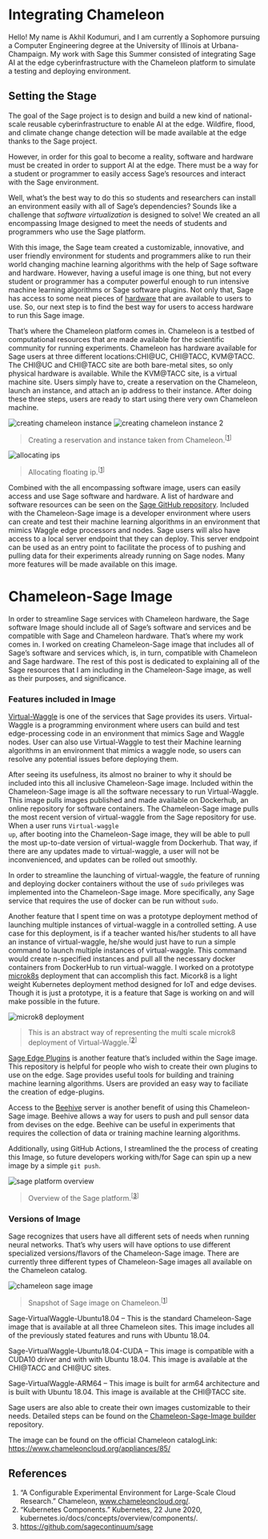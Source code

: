# Integrating Chameleon

Hello! My name is Akhil Kodumuri, and I am currently a Sophomore pursuing a Computer Engineering degree at the University of Illinois at Urbana-Champaign. My work with Sage this Summer consisted of integrating Sage AI at the edge cyberinfrastructure with the Chameleon platform to simulate a testing and deploying environment.

## Setting the Stage

The goal of the Sage project is to design and build a new kind of national-scale reusable cyberinfrastructure to enable AI at the edge. Wildfire, flood, and climate change change detection will be made available at the edge thanks to the Sage project.

However, in order for this goal to become a reality, software and hardware must be created in order to support AI at the edge. There must be a way for a student or programmer to easily access Sage’s resources and interact with the Sage environment.

Well, what’s the best way to do this so students and researchers can install an environment easily with all of Sage’s dependencies? Sounds like a challenge that <em>software virtualization </em>is designed to solve! We created an all encompassing Image designed to meet the needs of students and programmers who use the Sage platform.

With this image, the Sage team created a customizable, innovative, and user friendly environment for students and programmers alike to run their world changing machine learning algorithms with the help of Sage software and hardware. However, having a useful image is one thing, but not every student or programmer has a computer powerful enough to run intensive machine learning algorithms or Sage software plugins. Not only that, Sage has access to some neat pieces of <a href="https://github.com/sagecontinuum/sage/blob/master/architecture_overview.md">hardware</a> that are available to users to use. So, our next step is to find the best way for users to access hardware to run this Sage image.

That’s where the Chameleon platform comes in. Chameleon is a testbed of computational resources that are made available for the scientific community for running experiments. Chameleon has hardware available for Sage users at three different locations:CHI@UC, CHI@TACC, KVM@TACC. The CHI@UC and CHI@TACC site are both bare-metal sites, so only physical hardware is available. While the KVM@TACC site, is a virtual machine site. Users simply have to, create a reservation on the Chameleon, launch an instance, and attach an ip address to their instance. After doing these three steps, users are ready to start using there very own Chameleon machine.


![creating chameleon instance](./imgs//integrating-chameleon-1.png)
![creating chameleon instance 2](./imgs//integrating-chameleon-2.png)
> Creating a reservation and instance taken from Chameleon.<sup>[[1](#references)]</sup>

![allocating ips](./imgs//integrating-chameleon-3.png)
> Allocating floating ip.<sup>[[1](#references)]</sup>


Combined with the all encompassing software image, users can easily access and use Sage software and hardware. A list of hardware and software resources can be seen on the <a href="https://github.com/sagecontinuum/sage/blob/master/architecture_overview.md" target="_blank" rel="noreferrer noopener">Sage GitHub repository</a>.  Included with the Chameleon-Sage image is a developer environment where users can create and test their machine learning algorithms in an environment that mimics Waggle edge processors and nodes. Sage users will also have access to a local server endpoint that they can deploy. This server endpoint can be used as an entry point to facilitate the process of to pushing and pulling data for their experiments already running on Sage nodes. Many more features will be made available on this image.


# Chameleon-Sage Image

In order to streamline Sage services with Chameleon hardware, the Sage software Image should include all of Sage’s software and services and be compatible with Sage and Chameleon hardware. That’s where my work comes in. I worked on creating Chameleon-Sage image that includes all of Sage’s software and services which, is, in turn, compatible with Chameleon and Sage hardware. The rest of this post is dedicated to explaining all of the Sage resources that I am including in the Chameleon-Sage image, as well as their purposes, and significance.

### Features included in Image

<a href="https://github.com/waggle-sensor/waggle-node">Virtual-Waggle</a> is one of the services that Sage provides its users. Virtual-Waggle is a programming environment where users can build and test edge-processing code in an environment that mimics Sage and Waggle nodes. User can also use Virtual-Waggle to test their Machine learning algorithms in an environment that mimics a waggle node, so users can resolve any potential issues before deploying them.

After seeing its usefulness, its almost no brainer to why it should be included into this all inclusive Chameleon-Sage image. Included within the Chameleon-Sage image is all the software necessary to run Virtual-Waggle. This image pulls images published and made available on Dockerhub, an online repository for software containers. The Chameleon-Sage image pulls the most recent version of virtual-waggle from the Sage repository for use. When a user runs <code>Virtual-waggle up</code>, after booting into the Chameleon-Sage image, they will be able to pull the most up-to-date version of virtual-waggle from Dockerhub. That way, if there are any updates made to virtual-waggle, a user will not be inconvenienced, and updates can be rolled out smoothly.

In order to streamline the launching of virtual-waggle, the feature of running and deploying docker containers without the use of <code>sudo</code> privileges was implemented into the Chameleon-Sage image. More specifically, any Sage service that requires the use of docker can be run without <code>sudo</code>.

Another feature that I spent time on was a prototype deployment method of launching multiple instances of virtual-waggle in a controlled setting. A use case for this deployment, is if a teacher wanted his/her students to all have an instance of virtual-waggle, he/she would just have to run a simple command to launch multiple instances of virtual-waggle. This command would create n-specified instances and pull all the necessary docker containers from DockerHub to run virtual-waggle. I worked on a prototype [microk8s](https://microk8s.io) deployment that can accomplish this fact. Micork8 is a light weight Kubernetes deployment method designed for IoT and edge devises. Though it is just a prototype, it is a feature that Sage is working on and will make possible in the future.

![microk8 deployment](./imgs/integrating-chameleon-4.png)
> This is an abstract way of representing the multi scale microk8 deployment of Virtual-Waggle.<sup>[[2](#references)]</sup>

<a href="https://github.com/waggle-sensor/edge-plugins">Sage Edge Plugins</a> is another feature that’s included within the Sage image. This repository is helpful for people who wish to create their own plugins to use on the edge. Sage provides useful tools for building and training machine learning algorithms. Users are provided an easy way to faciliate the creation of edge-plugins.

Access to the <a href="https://github.com/waggle-sensor/beehive-server">Beehive</a> server is another benefit of using this Chameleon-Sage image. Beehive allows a way for users to push and pull sensor data from devises on the edge. Beehive can be useful in experiments that requires the collection of data or training machine learning algorithms.

Additionally, using GitHub Actions, I streamlined the the process of creating this Image, so future developers working with/for Sage can spin up a new image by a simple <code>git push</code>.

![sage platform overview](./imgs/integrating-chameleon-5.png)
> Overview of the Sage platform.<sup>[[3](#references)]</sup>

### Versions of Image

Sage recognizes that users have all different sets of needs when running neural networks. That’s why users will have options to use different specialized versions/flavors of the Chameleon-Sage image. There are currently three different types of Chameleon-Sage images all available on the Chameleon catalog.

![chameleon sage image](./imgs//integrating-chameleon-6.png)
> Snapshot of Sage image on Chameleon.<sup>[[1](#references)]</sup>

Sage-VirtualWaggle-Ubuntu18.04 – This is the standard Chameleon-Sage image that is available at all three Chameleon sites. This image includes all of the previously stated features and runs with Ubuntu 18.04.

Sage-VirtualWaggle-Ubuntu18.04-CUDA – This image is compatible with a CUDA10 driver and with with Ubuntu 18.04. This image is available at the CHI@TACC and CHI@UC sites.

Sage-VirtualWaggle-ARM64 – This image is built for arm64 architecture and is built with Ubuntu 18.04. This image is available at the CHI@TACC site.

Sage users are also able to create their own images customizable to their needs. Detailed steps can be found on the <a href="https://github.com/sagecontinuum/Chameleon-Sage-Image-Builder">Chameleon-Sage-Image builder</a> repository.


The image can be found on the official Chameleon catalogLink: https://www.chameleoncloud.org/appliances/85/


## References
1. “A Configurable Experimental Environment for Large-Scale Cloud Research.” Chameleon, www.chameleoncloud.org/.
2. “Kubernetes Components.” Kubernetes, 22 June 2020, kubernetes.io/docs/concepts/overview/components/.
3. https://github.com/sagecontinuum/sage